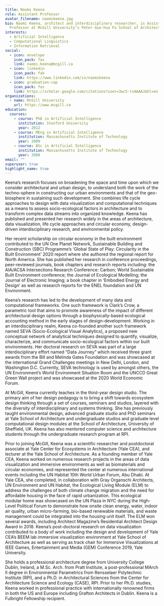 ```yaml
---
title: Naomi Keena
role: Assistant Professor
avatar_filename: naomikeena.jpg
bio: Naomi Keena, architect and interdisciplinary researcher, is Assistant
  Professor at McGill University’s Peter Guo-hua Fu School of Architecture.
interests:
  - Artificial Intelligence
  - Computational Linguistics
  - Information Retrieval
social:
  - icon: envelope
    icon_pack: fas
    link: naomi.keena@mcgill.ca
  - icon: linkedin
    icon_pack: fab
    link: https://www.linkedin.com/in/naomikeena
  - icon: graduation-cap
    icon_pack: fas
    link: https://scholar.google.com/citations?user=3wc5-tsAAAAJ&hl=en
organizations:
  - name: McGill University
    url: https://www.mcgill.ca
education:
  courses:
    - course: PhD in Artificial Intelligence
      institution: Stanford University
      year: 2012
    - course: MEng in Artificial Intelligence
      institution: Massachusetts Institute of Technology
      year: 2009
    - course: BSc in Artificial Intelligence
      institution: Massachusetts Institute of Technology
      year: 2008
email: ""
superuser: true
highlight_name: true
---
```



Keena’s research focuses on broadening the space and time upon which we consider architectural and urban design, to understand both the work of the techno-sphere in constructing our urban environments and that of the geo-biosphere in sustaining such development. She combines life cycle approaches to design with data visualization and computational techniques as a means to assess socio-ecological factors in architecture and to transform complex data streams into organized knowledge. Keena has published and presented her research widely in the areas of architecture, data visualization, life cycle approaches and circular economy, design-driven interdisciplinary research, and environmental policy. 

Her recent scholarship on circular economy in the built environment contributed to the UN One Planet Network, Sustainable Building and Construction (SBC) Programme’s ‘Global State of Play: Circularity in the Built Environment’ 2020 report where she authored the regional report for North America. She has published her research in conference proceedings, peer-reviewed journals, book chapters and research reports including: the AIA/ACSA Intersections Research Conference: Carbon; World Sustainable Built Environment conference; the Journal of Ecological Modelling; the Journal of Electronic Imaging; a book chapter in ‘Embodied Energy and Design’ as well as research reports for the ENEL foundation and UN Environment. 

Keena’s research has led to the development of many data and computational frameworks. One such framework is Clark’s Crow, a parametric tool that aims to promote awareness of the impact of different architectural design options through a biophysically-based ecological accounting method in the early stages of design-development. Working in an interdisciplinary realm, Keena co-founded another such framework named SEVA (Socio-Ecological Visual Analytics), a proposed new conceptual network of analytical techniques designed to quantify, visualize, characterize, and communicate socio-ecological factors within our built environments. Her doctoral research on SEVA was part of a large interdisciplinary effort named “Data Journey” which received three grant awards from the Bill and Melinda Gates Foundation and was showcased at the international Grand Challenges meetings in New Delhi, London, and Washington D.C. Currently, SEVA technology is used by amongst others, the UN Environment’s World Environment Situation Room and the UNCCD Great Green Wall project and was showcased at the 2020 World Economic Forum. 

At McGill, Keena currently teaches in the third-year design studio. The primary aim of her design pedagogy is to bring a shift towards ecosystem design thinking through a set of courses, seminars and studios, layered with the diversity of interdisciplinary and systems thinking. She has previously taught environmental design, advanced graduate studio and PhD seminars at Yale School of Architecture and undergraduate studios and graduate level computational design modules at the School of Architecture, University of Sheffield, UK. Keena has also mentored computer science and architecture students through the undergraduate research program at RPI. 

Prior to joining McGill, Keena was a scientific researcher and postdoctoral associate at Yale Center for Ecosystems in Architecture (Yale CEA), and lecturer at the Yale School of Architecture. As a founding member of Yale CEA, Keena worked on numerous research projects in the areas of data visualization and immersive environments as well as biomaterials and circular economies, and represented the center at numerous international events including the UN Habitat 10th World Urban Forum, Abu Dhabi. At Yale CEA, she completed, in collaboration with Gray Organschi Architects, UN Environment and UN Habitat, the Ecological Living Module (ELM) to address the challenges of both climate change migration and the need for affordable housing in the face of rapid urbanization. This ecological modular home was showcased on the UN Plaza in NYC during the High-Level Political Forum to demonstrate how onsite clean energy, water, indoor air quality, urban micro-farming, bio-based renewable materials, and waste management could be integrated into the housing unit itself. The ELM won several awards, including Architect Magazine’s Residential Architect Design Award in 2018. Keena’s post-doctoral research on data visualization contributed to a body of work including the design and development of Yale CEA’s BEEM lab immersive visualization environment at Yale School of Architecture as well as serving as track chair for Immersive Visualizations at IEEE Games, Entertainment and Media (GEM) Conference 2019, Yale University. 

She holds a professional architecture degree from University College Dublin, Ireland, a M.Sc. Arch. from Pratt Institute, a post-professional MArch II degree in Environmental Parametrics from Rensselaer Polytechnic Institute (RPI), and a Ph.D. in Architectural Sciences from the Center for Architecture Science and Ecology (CASE), RPI. Prior to her Ph.D. studies, Keena worked in professional practice with internationally renowned firms in both the US and Europe including Grafton Architects in Dublin. Keena is a Fulbright Fellowship recipient.